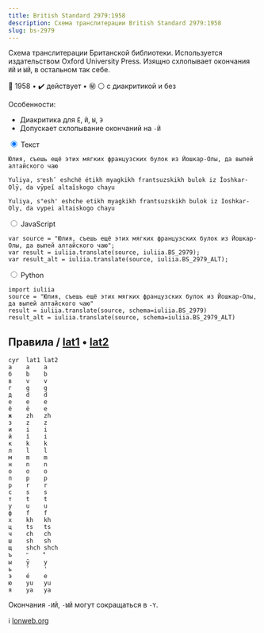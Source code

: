 ```yaml
---
title: British Standard 2979:1958
description: Схема транслитерации British Standard 2979:1958
slug: bs-2979
---
```


Схема транслитерации Британской библиотеки. Используется издательством Oxford University Press. Изящно схлопывает окончания `ИЙ` и `ЫЙ`, в остальном так себе.

📅 1958 • ✔️ действует • ㊙️ ⚪ с диакритикой и без

Особенности:

-   Диакритика для `Ё`, `Й`, `Ы`, `Э`
-   Допускает схлопывание окончаний на `-Й`

<div class="tabs">
<input name="tabs" type="radio" id="text" checked="checked" class="input"/>
<label for="text" class="label"><span>Текст</span></label>
<div class="panel pre-group">

<pre data-ref="source" contenteditable="true" class="editable"><code>Юлия, съешь ещё этих мягких французских булок из Йошкар-Олы, да выпей алтайского чаю</code></pre>
<pre data-ref="target" data-schema="bs_2979"><code>Yuliya, sʺeshʹ eshchё étikh myagkikh frantsuzskikh bulok iz Ĭoshkar-Olȳ, da vȳpeĭ altaĭskogo chayu</code></pre>
<pre data-ref="target" data-schema="bs_2979_alt"><code>Yuliya, s"esh' eshche etikh myagkikh frantsuzskikh bulok iz Ioshkar-Oly, da vypei altaiskogo chayu</code></pre>
</div>

<input name="tabs" type="radio" id="js" class="input"/>
<label for="js" class="label"><span>JavaScript</span></label>
<pre class="panel"><code>var source = "Юлия, съешь ещё этих мягких французских булок из Йошкар-Олы, да выпей алтайского чаю";
var result = iuliia.translate(source, iuliia.BS_2979);
var result_alt = iuliia.translate(source, iuliia.BS_2979_ALT);</code></pre>

<input name="tabs" type="radio" id="python" class="input"/>
<label for="python" class="label"><span>Python</span></label>
<pre class="panel"><code>import iuliia
source = "Юлия, съешь ещё этих мягких французских булок из Йошкар-Олы, да выпей алтайского чаю"
result = iuliia.translate(source, schema=iuliia.BS_2979)
result_alt = iuliia.translate(source, schema=iuliia.BS_2979_ALT)</code></pre>
</div>

## Правила / [lat1](https://github.com/nalgeon/iuliia/blob/master/bs_2979.json) • [lat2](https://github.com/nalgeon/iuliia/blob/master/bs_2979_alt.json)

```
cyr  lat1 lat2
а    a    a
б    b    b
в    v    v
г    g    g
д    d    d
е    e    e
ё    ë    e
ж    zh   zh
з    z    z
и    i    i
й    ĭ    i
к    k    k
л    l    l
м    m    m
н    n    n
о    o    o
п    p    p
р    r    r
с    s    s
т    t    t
у    u    u
ф    f    f
х    kh   kh
ц    ts   ts
ч    ch   ch
ш    sh   sh
щ    shch shch
ъ    ʺ    "
ы    ȳ    y
ь    ʹ    '
э    é    e
ю    yu   yu
я    ya   ya
```

Окончания `-ИЙ`, `-ЫЙ` могут сокращаться в `-Y`.

ℹ️ [lonweb.org](https://www.lonweb.org/links/russian/lang/014.htm)
